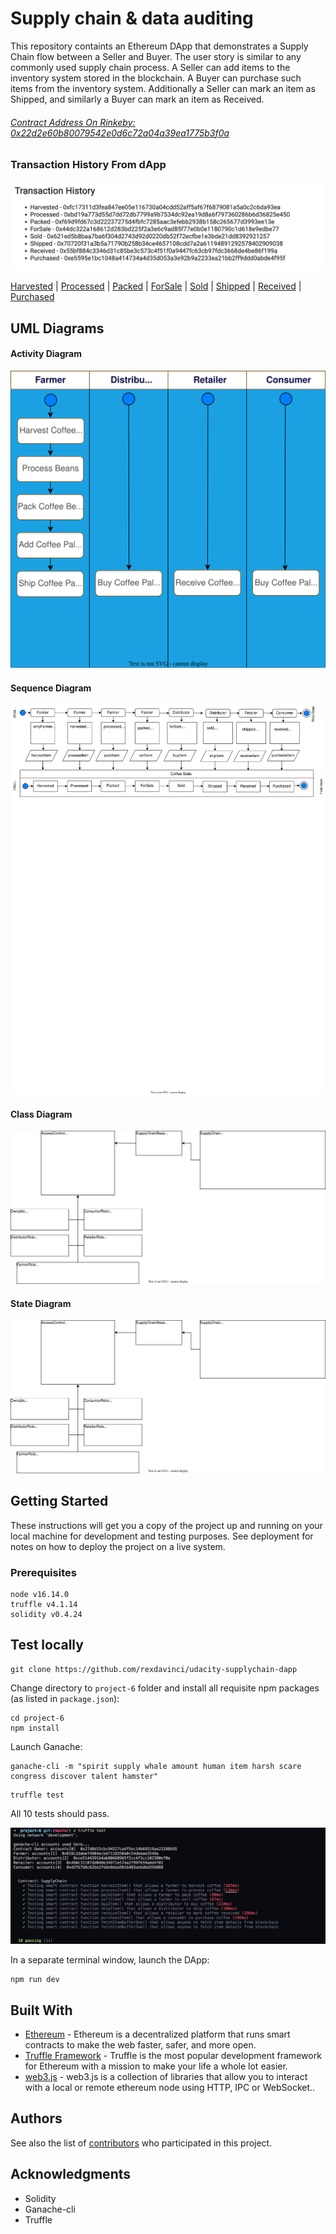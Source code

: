 # Supply chain & data auditing

This repository containts an Ethereum DApp that demonstrates a Supply Chain flow between a Seller and Buyer. The user story is similar to any commonly used supply chain process. A Seller can add items to the inventory system stored in the blockchain. A Buyer can purchase such items from the inventory system. Additionally a Seller can mark an item as Shipped, and similarly a Buyer can mark an item as Received.

###### [Contract Address On Rinkeby: 0x22d2e60b80079542e0d6c72a04a39ea1775b3f0a](https://rinkeby.etherscan.io/address/0x22d2e60b80079542e0d6c72a04a39ea1775b3f0a)


### Transaction History From dApp

![truffle test](images/transaction_history.png)

[Harvested](https://rinkeby.etherscan.io/tx/0xfc17311d3fea847ee05e116730a04cdd52aff5af67f6879081a5a0c2c6da93ea) | [Processed](https://rinkeby.etherscan.io/tx/0xbd19a773d55d7dd72db7799a9b7534dc92ea19d8a6f797360286b6d36825e450) | [Packed](https://rinkeby.etherscan.io/tx/0xf69d9fd67c3d22237275d4fbfc7285aac3efebb2938b158c265677d3993ee13e) | [ForSale](https://rinkeby.etherscan.io/tx/0x44dc322a168612d283bd225f2a3e6c9ad85f77e0b0e1180790c1d618e9edbe77) | [Sold](https://rinkeby.etherscan.io/tx/0x621ed5b8baa7ba6f304d2743d92d0220db52f72ecfbe1e3bde21dd8392921257) | [Shipped](https://rinkeby.etherscan.io/tx/0x70720f31a3b5a71790b258b34ce4657108cdd7a2a61194891292578402909038) | [Received](https://rinkeby.etherscan.io/tx/0x55bf884c3346d31c85be3c573c4f51f0a9447fc63cb97fdc3668de4be86f199a) | [Purchased](https://rinkeby.etherscan.io/tx/0xe5595e1bc1048a414734a4d35d053a3e92b9a2233ea21bb2ff9ddd0abde4f95f)


## UML Diagrams
#### Activity Diagram
![state diagram](images/activity_diagram.svg)
#### Sequence Diagram
![state diagram](images/sequence_diagram.svg)
#### Class Diagram
![class diagram](images/class_diagram.svg)
#### State Diagram
![state diagram](images/state_diagram.svg)

## Getting Started

These instructions will get you a copy of the project up and running on your local machine for development and testing purposes. See deployment for notes on how to deploy the project on a live system.

### Prerequisites

```
node v16.14.0
truffle v4.1.14
solidity v0.4.24
```

## Test locally

```
git clone https://github.com/rexdavinci/udacity-supplychain-dapp
```

Change directory to ```project-6``` folder and install all requisite npm packages (as listed in ```package.json```):

```
cd project-6
npm install
```

Launch Ganache:

```
ganache-cli -m "spirit supply whale amount human item harsh scare congress discover talent hamster"
```

```
truffle test
```

All 10 tests should pass.

![truffle test](images/truffle_test.png)

In a separate terminal window, launch the DApp:

```
npm run dev
```

## Built With

* [Ethereum](https://www.ethereum.org/) - Ethereum is a decentralized platform that runs smart contracts
to make the web faster, safer, and more open.
* [Truffle Framework](http://truffleframework.com/) - Truffle is the most popular development framework for Ethereum with a mission to make your life a whole lot easier.
* [web3.js](https://readthedocs.org/projects/web3js/) - web3.js is a collection of libraries that allow you to interact with a local or remote ethereum node using HTTP, IPC or WebSocket..


## Authors

See also the list of [contributors](https://github.com/rexdavinci/udacity-supplychain-dapp/contributors.md) who participated in this project.

## Acknowledgments

* Solidity
* Ganache-cli
* Truffle

